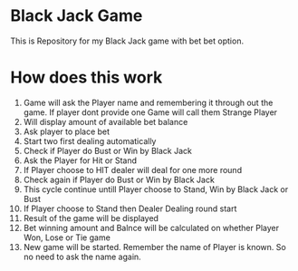 # Black Jack Game
This is Repository for my Black Jack game with bet bet option.
# How does this work
1. Game will ask the Player name and remembering it through out the game. If player dont provide one Game will call them Strange Player
2. Will display amount of available bet balance
3. Ask player to place bet
4. Start two first dealing automatically
5. Check if Player do Bust or Win by Black Jack
6. Ask the Player for Hit or Stand
7. If Player choose to HIT dealer will deal for one more round
8. Check again if Player do Bust or Win by Black Jack
9. This cycle continue untill Player choose to Stand, Win by Black Jack or Bust
10. If Player choose to Stand then Dealer Dealing round start
11. Result of the game will be displayed
12. Bet winning amount and Balnce will be calculated on whether Player Won, Lose or Tie game
13. New game will be started. Remember the name of Player is known. So no need to ask the name again.
